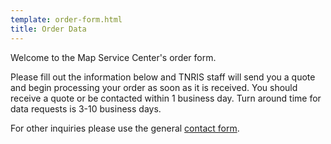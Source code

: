 ```yaml
---
template: order-form.html
title: Order Data
---
```

Welcome to the Map Service Center's order form.

Please fill out the information below and TNRIS staff will send you a quote and begin processing your order as soon as it is received. You should receive a quote or be contacted within 1 business day. Turn around time for data requests is 3-10 business days.

For other inquiries please use the general [contact form](contact).
